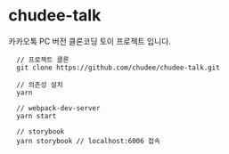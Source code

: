 # chudee-talk

카카오톡 PC 버전 클론코딩 토이 프로젝트 입니다.

```
  // 프로젝트 클론
  git clone https://github.com/chudee/chudee-talk.git

  // 의존성 설치
  yarn

  // webpack-dev-server
  yarn start

  // storybook
  yarn storybook // localhost:6006 접속
```
